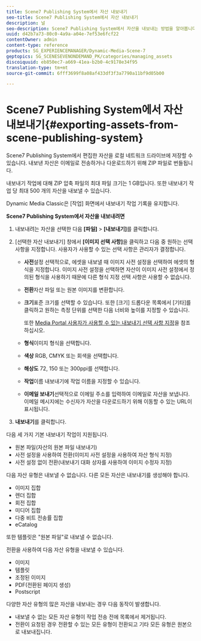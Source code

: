 ```yaml
---
title: Scene7 Publishing System에서 자산 내보내기
seo-title: Scene7 Publishing System에서 자산 내보내기
description: 널
seo-description: Scene7 Publishing System에서 자산을 내보내는 방법을 알아봅니다.
uuid: d42b7a73-80c0-4a9a-a04e-7ef53e6fcf22
contentOwner: admin
content-type: reference
products: SG_EXPERIENCEMANAGER/Dynamic-Media-Scene-7
geptopics: SG_SCENESEVENONDEMAND_PK/categories/managing_assets
discoiquuid: eb850ec7-a669-41ea-b2b0-4c9178e34f95
translation-type: tm+mt
source-git-commit: 6fff3699f8a08af433df3f3a7790a11bf9d05b00

---
```



# Scene7 Publishing System에서 자산 내보내기{#exporting-assets-from-scene-publishing-system}

Scene7 Publishing System에서 편집한 자산을 로컬 네트워크 드라이브에 저장할 수 있습니다. 내보낸 자산은 이메일로 전송하거나 다운로드하기 위해 ZIP 파일로 번들됩니다.

내보내기 작업에 대해 ZIP 압축 파일의 최대 파일 크기는 1 GB입니다. 또한 내보내기 작업 당 최대 500 개의 자산을 내보낼 수 있습니다.

Dynamic Media Classic은 [작업] 화면에서 내보내기 작업 기록을 유지합니다.

**Scene7 Publishing System에서 자산을 내보내려면**

1. 내보내려는 자산을 선택한 다음 **[파일]** > **[내보내기]**&#x200B;를 클릭합니다.
1. [선택한 자산 내보내기] 창에서 **[이미지 선택 사항]**&#x200B;을 클릭하고 다음 중 원하는 선택 사항을 지정합니다. 사용자가 사용할 수 있는 선택 사항은 관리자가 결정합니다.

   * **사전**&#x200B;설정 선택적으로, 에셋을 내보낼 때 이미지 사전 설정을 선택하여 에셋의 형식을 지정합니다. 이미지 사전 설정을 선택하면 자산이 이미지 사전 설정에서 정의된 형식을 사용하기 때문에 다른 형식 지정 선택 사항은 사용할 수 없습니다.

   * **전환**&#x200B;자산 파일 또는 원본 이미지를 변환합니다.

   * **크기**&#x200B;표준 크기를 선택할 수 있습니다. 또한 [크기] 드롭다운 목록에서 [기타]를 클릭하고 원하는 측정 단위를 선택한 다음 너비와 높이를 지정할 수 있습니다.

      또한 [Media Portal 사용자가 사용할 수 있는 내보내기 선택 사항 지정](specifying-export-options-available-media.md#specifying_export_options_available_to_media_portal_users)을 참조하십시오.

   * **형식**&#x200B;이미지 형식을 선택합니다.

   * **색상** RGB, CMYK 또는 회색을 선택합니다.

   * **해상도** 72, 150 또는 300ppi를 선택합니다.

   * **작업**&#x200B;이름 내보내기에 작업 이름을 지정할 수 있습니다.

   * **이메일 보내기**&#x200B;선택적으로 이메일 주소를 입력하여 이메일로 자산을 보냅니다. 이메일 메시지에는 수신자가 자산을 다운로드하기 위해 이동할 수 있는 URL이 표시됩니다.

1. **내보내기**&#x200B;를 클릭합니다.

다음 세 가지 기본 내보내기 작업이 지원됩니다.

* 원본 파일(자산의 원본 파일 내보내기)
* 사전 설정을 사용하여 전환(이미지 사전 설정을 사용하여 자산 형식 지정)
* 사전 설정 없이 전환(내보내기 대화 상자를 사용하여 이미지 수정자 지정)

다음 자산 유형은 내보낼 수 없습니다. 다른 모든 자산은 내보내기를 생성해야 합니다.

* 이미지 집합
* 렌더 집합
* 회전 집합
* 미디어 집합
* 다중 비트 전송률 집합
* eCatalog

또한 템플릿은 &quot;원본 파일&quot;로 내보낼 수 없습니다.

전환을 사용하여 다음 자산 유형을 내보낼 수 있습니다.

* 이미지
* 템플릿
* 조정된 이미지
* PDF(전환된 페이지 생성)
* Postscript

다양한 자산 유형의 많은 자산을 내보내는 경우 다음 동작이 발생합니다.

* 내보낼 수 없는 모든 자산 유형이 작업 전송 전에 목록에서 제거됩니다.
* 전환이 요청된 경우 전환할 수 있는 모든 유형이 전환되고 기타 모든 유형은 원본으로 내보내집니다.

